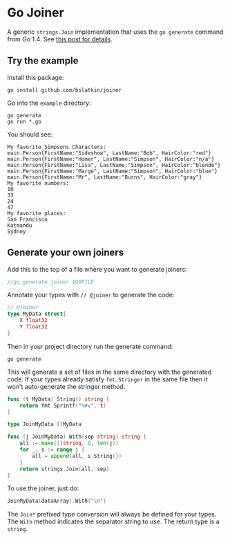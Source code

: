 # Go Joiner

A generic `strings.Join` implementation that uses the `go generate` command from Go 1.4. See [this post for details](http://blog.golang.org/generate).

## Try the example

Install this package:

```
go install github.com/bslatkin/joiner
```

Go into the `example` directory:

```
go generate
go run *.go
```

You should see:

```
My favorite Simpsons Characters:
main.Person{FirstName:"Sideshow", LastName:"Bob", HairColor:"red"}
main.Person{FirstName:"Homer", LastName:"Simpson", HairColor:"n/a"}
main.Person{FirstName:"Lisa", LastName:"Simpson", HairColor:"blonde"}
main.Person{FirstName:"Marge", LastName:"Simpson", HairColor:"blue"}
main.Person{FirstName:"Mr", LastName:"Burns", HairColor:"gray"}
My favorite numbers:
10
33
24
47
My favorite places:
San Francisco
Katmandu
Sydney
```

## Generate your own joiners

Add this to the top of a file where you want to generate joiners:

```go
//go:generate joiner $GOFILE
```

Annotate your types with `// @joiner` to generate the code:

```go
// @joiner
type MyData struct{
    X float32
    Y float32
}
```

Then in your project directory run the generate command:

```
go generate
```

This will generate a set of files in the same directory with the generated code. If your types already satisfy `fmt.Stringer` in the same file then it won't auto-generate the stringer method.

```go
func (t MyData) String() string {
    return fmt.Sprintf("%#v", t)
}

type JoinMyData []MyData

func (j JoinMyData) With(sep string) string {
    all := make([]string, 0, len(j))
    for _, s := range j {
        all = append(all, s.String())
    }
    return strings.Join(all, sep)
}
```

To use the joiner, just do:

```go
JoinMyData(dataArray).With("\n")
```

The `Join*` prefixed type conversion will always be defined for your types. The `With` method indicates the separator string to use. The return type is a `string`.
